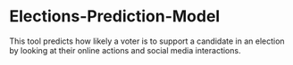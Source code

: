 # Elections-Prediction-Model
This tool predicts how likely a voter is to support a candidate in an election by looking at their online actions and social media interactions.
